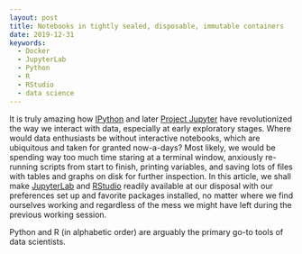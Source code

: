 ```yaml
---
layout: post
title: Notebooks in tightly sealed, disposable, immutable containers
date: 2019-12-31
keywords:
  - Docker
  - JupyterLab
  - Python
  - R
  - RStudio
  - data science
---
```


It is truly amazing how [IPython] and later [Project Jupyter] have
revolutionized the way we interact with data, especially at early exploratory
stages. Where would data enthusiasts be without interactive notebooks, which are
ubiquitous and taken for granted now-a-days? Most likely, we would be spending
way too much time staring at a terminal window, anxiously re-running scripts
from start to finish, printing variables, and saving lots of files with tables
and graphs on disk for further inspection. In this article, we shall make
[JupyterLab] and [RStudio] readily available at our disposal with our
preferences set up and favorite packages installed, no matter where we find
ourselves working and regardless of the mess we might have left during the
previous working session.

Python and R (in alphabetic order) are arguably the primary go-to tools of data
scientists.

[IPython]: https://ipython.org/
[JupyterLab]: https://jupyter.org/
[Project Jupyter]: https://jupyter.org/
[RStudio]: https://www.rstudio.com/
